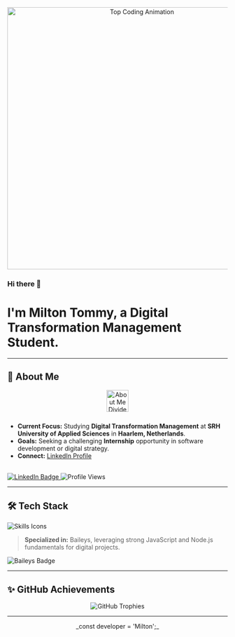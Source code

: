 <div align="center">
  <img src="https://media.giphy.com/media/Qy6Y5lT5JmQoWb2w7h/giphy.gif" alt="Top Coding Animation" width="600"/>
</div>

### Hi there 👋

# I'm Milton Tommy, a Digital Transformation Management Student.

---

## 📍 About Me

<div align="center">
  <img src="https://media.giphy.com/media/v1.Y2lkPTc5MGI3NjExNGhscHJuZGw1ZWN3djgwZjF5c2R0cGdzZGJvMm5hNmZkd3N3dG5wdSZlcD12MV9pbnRlcm5hbF9naWYmY3Q9Zw/3ornjQM7D40Kj4T6nS/giphy.gif" alt="About Me Divider" width="50" style="margin-bottom: 10px;"/>
</div>

-   **Current Focus:** Studying **Digital Transformation Management** at **SRH University of Applied Sciences** in **Haarlem, Netherlands**.
-   **Goals:** Seeking a challenging **Internship** opportunity in software development or digital strategy.
-   **Connect:** [LinkedIn Profile](https://www.linkedin.com/in/milton-tommy/)

<br>

<a href="https://www.linkedin.com/in/milton-tommy/" target="_blank">
  <img src="https://img.shields.io/badge/Connect%20on%20LinkedIn-0077B5?style=flat-square&logo=linkedin&logoColor=white" alt="LinkedIn Badge"/>
</a>
<img src="https://komarev.com/ghpvc/?username=Mikey01-ui&color=B0C4DE&style=flat-square" alt="Profile Views"/>

---

## 🛠️ Tech Stack

<img src="https://skillicons.dev/icons?i=html,css,js,react,nodejs,python,bootstrap&theme=dark" alt="Skills Icons"/>

> **Specialized in:** Baileys, leveraging strong JavaScript and Node.js fundamentals for digital projects.
<img src="https://img.shields.io/badge/Baileys-%23351C75.svg?style=flat-square&logo=markdown&logoColor=white" alt="Baileys Badge"/>

---

## ✨ GitHub Achievements

<div align="center">
  <img src="https://github-profile-trophy.vercel.app/?username=Mikey01-ui&theme=onedark&no-frame=true&column=7&margin-w=10" alt="GitHub Trophies"/>
</div>

---

<p align="center">
  _const developer = 'Milton';_
</p>
